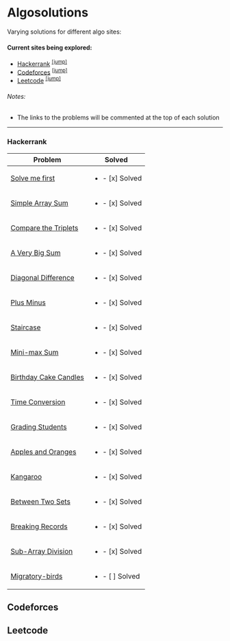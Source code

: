 # Algosolutions
Varying solutions for different algo sites:

#### Current sites being explored:
* [Hackerrank](https://www.hackerrank.com/) <sup>[[jump]](#hackerrank)</sup>
* [Codeforces](https://codeforces.com) <sup>[[jump]](#codeforces)</sup>
* [Leetcode](https://leetcode.com) <sup>[[jump]](#leetcode)</sup>

###### Notes:
* The links to the problems will be commented at the top of each solution

***

### Hackerrank
Problem | Solved
--------|--------
[Solve me first](https://github.com/EternalWill43/Algosolutions/blob/main/Hackerrank/solvemefirst.cpp)  | <ul><li>- [x] Solved</li></ul>
[Simple Array Sum](https://github.com/EternalWill43/Algosolutions/blob/main/Hackerrank/simplearraysum.cpp) | <ul><li>- [x] Solved</li></ul>
[Compare the Triplets](https://github.com/EternalWill43/Algosolutions/blob/main/Hackerrank/comparethetriplets.cpp) | <ul><li>- [x] Solved</li></ul>
[A Very Big Sum](https://github.com/EternalWill43/Algosolutions/blob/main/Hackerrank/averybigsum.cpp) | <ul><li>- [x] Solved</li></ul>
[Diagonal Difference](https://github.com/EternalWill43/Algosolutions/blob/main/Hackerrank/diagonaldifference.cpp) | <ul><li>- [x] Solved</li></ul>
[Plus Minus](https://github.com/EternalWill43/Algosolutions/blob/main/Hackerrank/plusminus.cpp) | <ul><li>- [x] Solved</li></ul>
[Staircase](https://github.com/EternalWill43/Algosolutions/blob/main/Hackerrank/staircase.cpp) | <ul><li>- [x] Solved</li></ul>
[Mini-max Sum](https://github.com/EternalWill43/Algosolutions/blob/main/Hackerrank/minimaxsum.cpp) | <ul><li>- [x] Solved</li></ul>
[Birthday Cake Candles](https://github.com/EternalWill43/Algosolutions/blob/main/Hackerrank/birthdaycakecandles.cpp) | <ul><li>- [x] Solved</li></ul>
[Time Conversion](https://github.com/EternalWill43/Algosolutions/blob/main/Hackerrank/timeconversion.cpp) | <ul><li>- [x] Solved</li></ul>
[Grading Students](https://github.com/EternalWill43/Algosolutions/blob/main/Hackerrank/gradingstudents.cpp) | <ul><li>- [x] Solved</li></ul>
[Apples and Oranges](https://github.com/EternalWill43/Algosolutions/blob/main/Hackerrank/applesandoranges.cpp) | <ul><li>- [x] Solved</li></ul>
[Kangaroo](https://github.com/EternalWill43/Algosolutions/blob/main/Hackerrank/kangaroo.cpp) | <ul><li>- [x] Solved</li></ul>
[Between Two Sets](https://github.com/EternalWill43/Algosolutions/blob/main/Hackerrank/betweentwosets.cpp) | <ul><li>- [x] Solved</li></ul>
[Breaking Records](https://github.com/EternalWill43/Algosolutions/blob/main/Hackerrank/breakingrecords.cpp) | <ul><li>- [x] Solved</li></ul>
[Sub-Array Division](https://github.com/EternalWill43/Algosolutions/blob/main/Hackerrank/subarraydivision.cpp) | <ul><li>- [x] Solved</li></ul>
[Migratory-birds](https://github.com/EternalWill43/Algosolutions/blob/main/Hackerrank/migratorybirds.cpp) | <ul><li>- [ ] Solved</li></ul>

## Codeforces

## Leetcode
